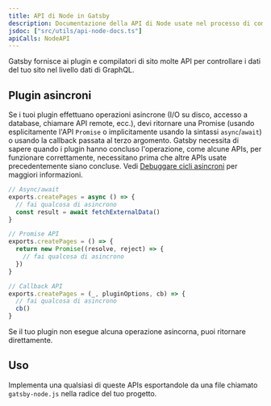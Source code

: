 ```yaml
---
title: API di Node in Gatsby 
description: Documentazione della API di Node usate nel processo di compilazione per utenti comuni come creare pagine
jsdoc: ["src/utils/api-node-docs.ts"]
apiCalls: NodeAPI
---
```


Gatsby fornisce ai plugin e compilatori di sito molte API per controllare i dati del tuo sito nel livello dati di GraphQL.

## Plugin asincroni

Se i tuoi plugin effettuano operazioni asincrone (I/O su disco, accesso a database, chiamare API remote, ecc.), devi ritornare una Promise (usando esplicitamente l'API `Promise` o implicitamente usando la sintassi `async`/`await`) o usando la callback passata al terzo argomento. Gatsby necessita di sapere quando i plugin hanno concluso l'operazione, come alcune APIs, per funzionare correttamente, necessitano prima che altre APIs usate precedentemente siano concluse. Vedi [Debuggare cicli asincroni](/docs/debugging-async-lifecycles/) per maggiori informazioni.

```javascript
// Async/await
exports.createPages = async () => {
  // fai qualcosa di asincrono
  const result = await fetchExternalData()
}

// Promise API
exports.createPages = () => {
  return new Promise((resolve, reject) => {
    // fai qualcosa di asincrono
  })
}

// Callback API
exports.createPages = (_, pluginOptions, cb) => {
  // fai qualcosa di asincrono
  cb()
}
```

Se il tuo plugin non esegue alcuna operazione asincorna, puoi ritornare direttamente.

## Uso

Implementa una qualsiasi di queste APIs esportandole da una file chiamato `gatsby-node.js` nella radice del tuo progetto.